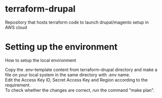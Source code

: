 # terraform-drupal

Repository that hosts terraform code to launch drupal/magento setup in AWS cloud

# Setting up the environment 

How to setup the local environment </br>

Copy the .env-template content from terraform-drupal directory and make a file on your local system in the same directory with .env name. </br>
Edit the Access Key ID, Secret Access Key and Region according to the requirement. </br>
To check whether the changes are correct, run the command "make plan". </br>
